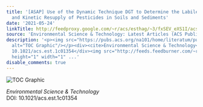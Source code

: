 ```yaml
---
title: '[ASAP] Use of the Dynamic Technique DGT to Determine the Labile Pool Size
  and Kinetic Resupply of Pesticides in Soils and Sediments'
date: '2021-05-24'
linkTitle: http://feedproxy.google.com/~r/acs/esthag/~3/fxSEV_eXS1I/acs.est.1c01354
source: 'Environmental Science & Technology: Latest Articles (ACS Publications)'
description: '<p><img src="https://pubs.acs.org/na101/home/literatum/publisher/achs/journals/content/esthag/0/esthag.ahead-of-print/acs.est.1c01354/20210524/images/medium/es1c01354_0006.gif"
  alt="TOC Graphic"/></p><div><cite>Environmental Science & Technology</cite></div><div>DOI:
  10.1021/acs.est.1c01354</div><img src="http://feeds.feedburner.com/~r/acs/esthag/~4/fxSEV_eXS1I"
  height="1" width="1" ...'
disable_comments: true
---
```

<p><img src="https://pubs.acs.org/na101/home/literatum/publisher/achs/journals/content/esthag/0/esthag.ahead-of-print/acs.est.1c01354/20210524/images/medium/es1c01354_0006.gif" alt="TOC Graphic"/></p><div><cite>Environmental Science & Technology</cite></div><div>DOI: 10.1021/acs.est.1c01354</div><img src="http://feeds.feedburner.com/~r/acs/esthag/~4/fxSEV_eXS1I" height="1" width="1" ...